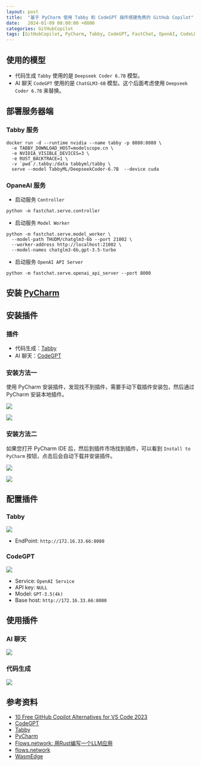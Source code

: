 ```yaml
---
layout: post
title:  "基于 PyCharm 使用 Tabby 和 CodeGPT 插件搭建免费的 GitHub Copilot"
date:   2024-01-09 08:00:00 +0800
categories: GitHubCopilot
tags: [GitHubCopilot, PyCharm, Tabby, CodeGPT, FastChat, OpenAI, CodeLLM, LLM]
---
```


## 使用的模型
- 代码生成 `Tabby` 使用的是 `Deepseek Coder 6.7B` 模型。
- AI 聊天 `CodeGPT` 使用的是 `ChatGLM3-6B` 模型。这个后面考虑使用 `Deepseek Coder 6.7B` 来替换。

## 部署服务器端
### Tabby 服务
```shell
docker run -d --runtime nvidia --name tabby -p 8080:8080 \
  -e TABBY_DOWNLOAD_HOST=modelscope.cn \
  -e NVIDIA_VISIBLE_DEVICES=3 \
  -e RUST_BACKTRACE=1 \
  -v `pwd`/.tabby:/data tabbyml/tabby \
  serve --model TabbyML/DeepseekCoder-6.7B  --device cuda
```

### OpaneAI 服务

- 启动服务 `Controller`
```shell
python -m fastchat.serve.controller
```

- 启动服务 `Model Worker`
```shell
python -m fastchat.serve.model_worker \
  --model-path THUDM/chatglm3-6b --port 21002 \
  --worker-address http://localhost:21002 \
  --model-names chatglm3-6b,gpt-3.5-turbo
```

- 启动服务 `OpenAI API Server`
```shell
python -m fastchat.serve.openai_api_server --port 8000
```

## 安装 [PyCharm](https://www.jetbrains.com/pycharm/download/)

## 安装插件
### 插件
- 代码生成：[Tabby](https://plugins.jetbrains.com/plugin/22379-tabby/)
- AI 聊天：[CodeGPT](https://plugins.jetbrains.com/plugin/21056-codegpt/)

### 安装方法一
使用 PyCharm 安装插件，发现找不到插件，需要手动下载插件安装包，然后通过 PyCharm 安装本地插件。

![](/images/2024/PyCharm-Tabby-CodeGPT/Plugins-Marketplace-Settings.png)

![](/images/2024/PyCharm-Tabby-CodeGPT/Install-Plugin-from-Disk.png)

### 安装方法二
如果您打开 PyCharm IDE 后，然后到插件市场找到插件，可以看到 `Install to PyCharm` 按钮，点击后会自动下载并安装插件。

![](/images/2024/PyCharm-Tabby-CodeGPT/Plugins-Marketplace-Tabby.png)

![](/images/2024/PyCharm-Tabby-CodeGPT/Plugins-Marketplace-CodeGPT.png)

## 配置插件
### Tabby
![](/images/2024/PyCharm-Tabby-CodeGPT/Tabby-Settings.png)

- EndPoint: `http://172.16.33.66:8080`

### CodeGPT
![](/images/2024/PyCharm-Tabby-CodeGPT/CodeGPT-Settings.png)

- Service: `OpenAI Service`
- API key: `NULL`
- Model: `GPT-3.5(4k)`
- Base host: `http://172.16.33.66:8000`

## 使用插件
### AI 聊天
![](/images/2024/PyCharm-Tabby-CodeGPT/AI-Chat-CodeGPT.png)

### 代码生成
![](/images/2024/PyCharm-Tabby-CodeGPT/Code-Completions-Tabby.png)


## 参考资料
- [10 Free GitHub Copilot Alternatives for VS Code 2023](https://bito.ai/blog/free-github-copilot-alternatives-for-vs-code/)
- [CodeGPT](https://github.com/carlrobertoh/CodeGPT?tab=readme-ov-file)
- [Tabby](https://github.com/TabbyML/tabby)
- [PyCharm](https://www.jetbrains.com/pycharm/)
- [Flows.network: 用Rust编写一个LLM应用](https://zhuanlan.zhihu.com/p/667494969)
- [flows.network](https://flows.network/)
- [WasmEdge](https://www.zhihu.com/people/wasmedge)
